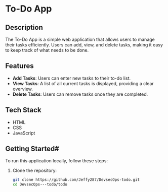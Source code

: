 # To-Do App

## Description

The To-Do App is a simple web application that allows users to manage their tasks efficiently. Users can add, view, and delete tasks, making it easy to keep track of what needs to be done.

## Features

- **Add Tasks**: Users can enter new tasks to their to-do list.
- **View Tasks**: A list of all current tasks is displayed, providing a clear overview.
- **Delete Tasks**: Users can remove tasks once they are completed.

## Tech Stack

- HTML
- CSS
- JavaScript

## Getting Started#
To run this application locally, follow these steps:

1. Clone the repository:
   ```bash
   git clone https://github.com/Jeffy287/DevsecOps-todo.git
   cd DevsecOps---todo/todo
